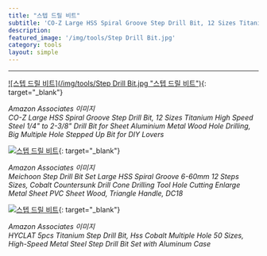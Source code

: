 ```yaml
---
title: "스텝 드릴 비트"
subtitle: 'CO-Z Large HSS Spiral Groove Step Drill Bit, 12 Sizes Titanium High Speed Steel 1/4" to 2-3/8"'
description:
featured_image: '/img/tools/Step Drill Bit.jpg'
category: tools
layout: simple
---
```


***

[![스텝 드릴 비트](/img/tools/Step Drill Bit.jpg "스텝 드릴 비트")](https://amzn.to/3p2ViCN){: target="_blank"}

*Amazon Associates 이미지*<br>
*CO-Z Large HSS Spiral Groove Step Drill Bit, 12 Sizes Titanium High Speed Steel 1/4" to 2-3/8" Drill Bit for Sheet Aluminium Metal Wood Hole Drilling, Big Multiple Hole Stepped Up Bit for DIY Lovers*

[![스텝 드릴 비트](//ws-na.amazon-adsystem.com/widgets/q?_encoding=UTF8&ASIN=B07QXXTHWJ&Format=_SL500_&ID=AsinImage&MarketPlace=US&ServiceVersion=20070822&WS=1&tag=mobilea068c33-20&language=en_US "스텝 드릴 비트")](https://amzn.to/3vuTFAd){: target="_blank"}

*Amazon Associates 이미지*<br>
*Meichoon Step Drill Bit Set Large HSS Spiral Groove 6-60mm 12 Steps Sizes, Cobalt Countersunk Drill Cone Drilling Tool Hole Cutting Enlarge Metal Sheet PVC Sheet Wood, Triangle Handle, DC18*

[![스텝 드릴 비트](//ws-na.amazon-adsystem.com/widgets/q?_encoding=UTF8&ASIN=B01KHPPHYQ&Format=_SL500_&ID=AsinImage&MarketPlace=US&ServiceVersion=20070822&WS=1&tag=mobilea068c33-20&language=en_US "스텝 드릴 비트")](https://amzn.to/3vBTe7k){: target="_blank"}

*Amazon Associates 이미지*<br>
*HYCLAT 5pcs Titanium Step Drill Bit, Hss Cobalt Multiple Hole 50 Sizes, High-Speed Metal Steel Step Drill Bit Set with Aluminum Case*
